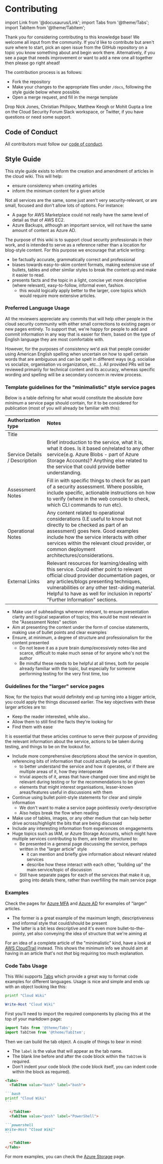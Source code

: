 # Contributing

import Link from '@docusaurus/Link';
import Tabs from '@theme/Tabs';
import TabItem from '@theme/TabItem';

Thank you for considering contributing to this knowledge base! We welcome all input from the community.  If you'd like to contribute but aren't sure where to start, pick an open issue from the GitHub repository on a topic you know something about and begin work there. Alternatively, if you see a page that needs improvement or want to add a new one all together then please go right ahead!

The contribution process is as follows:

* Fork the repository
* Make your changes to the appropriate files under `/docs`, following the style guide below where possible.
* Open a merge request, and fill in the merge template

Drop Nick Jones, Christian Philipov, Matthew Keogh or Mohit Gupta a line on the Cloud Security Forum Slack workspace, or Twitter, if you have questions or need some support.

## Code of Conduct

All contributors must follow our [code of conduct](https://github.com/WithSecureLabs/cloud-wiki/blob/main/CODE_OF_CONDUCT.md).

## Style Guide

This style guide exists to inform the creation and amendment of articles in the cloud wiki. This will help:

* ensure consistency when creating articles
* inform the minimum content for a given article

Not all services are the same, some just aren't very security-relevant, or are small, focused and don't allow lots of options. For instance:

* A page for AWS Marketplace could not really have the same level of detail as that of AWS EC2.
* Azure Backups, although an important service, will not have the same amount of content as Azure AD.

The purpose of this wiki is to support cloud security professionals in their work, and is intended to serve as a reference rather than a location for blog-style content. For this purpose we encourage that article writing:

* be factually accurate, grammatically correct and professional
* biases towards easy-to-skim content formats, making extensive use of bullets, tables and other similar styles to break the content up and make it easier to read.
* presents facts and the topic in a light, concise yet more descriptive (where relevant), easy-to-follow, informal even, fashion.
  * this would logically apply better to the larger, core topics which would require more extensive articles.

### Preferred Language Usage

All the reviewers appreciate any commits that will help other people in the cloud security community with either small corrections to existing pages or new pages entirely. To support that, we're happy for people to add and commit information in any way that is easier for them, based on the type of English language they are most comfortable with.

However, for the purposes of consistency we'd ask that people consider using American English spelling when uncertain on how to spell certain words that are ambiguous and can be spelt in different ways (e.g. socialise vs socialize, organisation vs organization, etc...). All provided PRs will be reviewed primarily for technical content and its accuracy, whereas specific wording and spelling will be a secondary concern in review process.

### Template guidelines for the "minimalistic" style service pages

Below is a table defining for what would constitute the absolute _bare minimum_ a service page should contain, for it to be considered for publication (most of you will already be familiar with this):

| Authorization type            | Notes                                                                                                                                                                                                                                                                                                                    |
| :---------------------------- | :----------------------------------------------------------------------------------------------------------------------------------------------------------------------------------------------------------------------------------------------------------------------------------------------------------------------- |
| Title                         |                                                                                                                                                                                                                                                                                                                          |
| Service Details / Description | Brief introduction to the service, what it is, what it does. Is it based on/related to any other service(e.g. Azure Blobs - part of Azure Storage Accounts)? Anything else related to the service that could provide better understanding.                                                                               |
| Assessment Notes              | Fill in with specific things to check for as part of a security assessment. Where possible, include specific, actionable instructions on how to verify (where in the web console to check, which CLI commands to run etc).                                                                                               |
| Operational Notes             | Any content related to operational considerations (I.E useful to know but not directly to be checked as part of an assessment) goes here. Good examples include how the service interacts with other services within the relevant cloud provider, or common deployment architectures/considerations.                     |
| External Links                | Relevant resources for learning/dealing with this service. Could either point to relevant official cloud provider documentation pages, or any articles/blogs presenting techniques, vulnerabilities or any other test-aiding material. Helpful to have as well for inclusion in reports' "Further Information" sections. |

* Make use of subheadings wherever relevant, to ensure presentation clarity and logical separation of topics; this would be most relevant in the "Assessment Notes" section
* Aim at presenting the content under the form of concise statements, making use of bullet points and clear examples
* Ensure, at minimum, a degree of structure and professionalism for the content presented
  * Do not leave it as a pure brain dump/excessively notes-like and scarce, difficult to make much sense of for anyone who's not the author
  * Be mindful these needs to be helpful at all times, both for people already familiar with the topic, but especially for someone performing testing for the very first time, too

### Guidelines for the "larger" service pages

Now, for the topics that would definitely end up turning into a bigger article, you could apply the things discussed earlier. The key objectives with these larger articles are to:

* Keep the reader interested, while also..
* Allow them to still find the facts they're looking for
* Find them with ease

It is essential that these articles continue to serve their purpose of providing the relevant information about the service, actions to be taken during testing, and things to be on the lookout for.

* Include more comprehensive descriptions about the service in question, referencing bits of information that could actually be useful:
  * to better understand the service and how it operates, or if there are multiple areas of it, how they interoperate
  * trivial aspects of it, areas that have changed over time and might be relevant during testing or for the recommendations to be given
  * elements that might interest organisations, lesser-known areas/features useful in discussions with them
* Continue using bullet point-style statements for clear and simple information
  * We don't want to make a service page pointlessly overly-descriptive
  * Also helps break the flow when reading
* Make use of tables, images, or any other medium that can help better drive across/highlight the bits that are being discussed
* Include any interesting information from experiences on engagements
* Huge topics such as IAM, or Azure Storage Accounts, which might have multiple services contributing to them, are better structured to:
  * Be presented in a general page discussing the service, perhaps written in the "larger article" style
    * it can mention and briefly give information about relevant related services
    * describe how these interact with each other, "building up" the main service/topic of discussion
  * Still have separate pages for each of the services that make it up, going into details there, rather than overfilling the main service page

### Examples

Check the pages for [Azure MFA](/azure/services/azure_mfa) and [Azure AD](/azure/services/Azure_AD) for examples of "larger" articles.

* The former is a great example of the maximum length, descriptiveness and informal style that could/should be present
* The latter is a bit less descriptive and it's even more bullet-to-the-pointy, yet also conveying the idea of structure that we're aiming at

For an idea of a complete article of the "minimalistic" kind, have a look at [AWS CloudTrail](/aws/services/CloudTrail) instead. This shows the minimum info we should aim at having in an article that's not _that_ big requiring too much explanation.

### Code Tabs Usage

This Wiki supports [Tabs](https://docusaurus.io/docs/markdown-features/tabs) which provide a great way to format code examples for different languages. Usage is nice and simple and ends up with an object looking like this:

<Tabs>
  <TabItem value="bash" label="bash">

```bash
printf "Cloud Wiki"
```

  </TabItem>
  <TabItem value="posh" label="PowerShell">

```powershell
Write-Host "Cloud Wiki"
```

  </TabItem>
</Tabs>


First you'll need to import the required components by placing this at the top of your markdown page:

```javascript
import Tabs from '@theme/Tabs';
import TabItem from '@theme/TabItem';
```

Then we can build the tab object. A couple of things to bear in mind:
- The `label` is the value that will appear as the tab name.
- The blank line before and after the code block within the `TabItem` is required.
- Don't indent your code block (the code block itself, you can indent code within the block as required).

``````markdown
<Tabs>
  <TabItem value="bash" label="bash">

```bash
printf "Cloud Wiki"
```

  </TabItem>
  <TabItem value="posh" label="PowerShell">

```powershell
Write-Host "Cloud Wiki"
```

  </TabItem>
</Tabs>
``````

For more examples, you can check the [Azure Storage](/azure/services/azure_storage) page.
